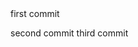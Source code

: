 <!-- NAVBAR -->
<!-- ASIDE -->
<!-- MAIN -->
<!-- FOOTER 2025-->first commit
second commit
third commit
